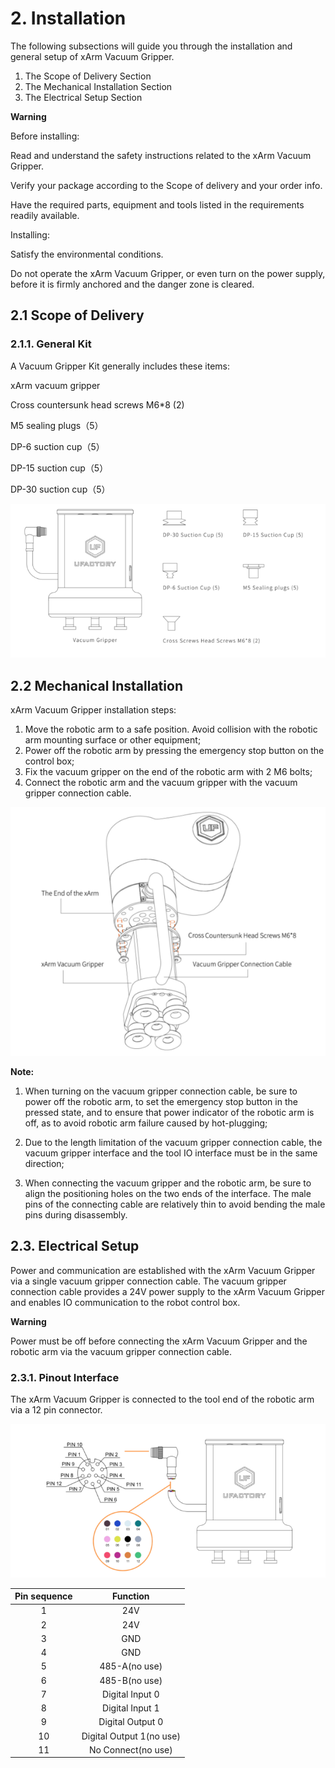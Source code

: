 ﻿


# 2. **Installation**

The following subsections will guide you through the installation and general setup of xArm Vacuum Gripper.

1) The Scope of Delivery Section
1) The Mechanical Installation Section
1) The Electrical Setup Section

**Warning**

Before installing:

Read and understand the safety instructions related to the xArm Vacuum Gripper.

Verify your package according to the Scope of delivery and your order info.

Have the required parts, equipment and tools listed in the requirements readily available.

Installing:

Satisfy the environmental conditions.

Do not operate the xArm Vacuum Gripper, or even turn on the power supply, before it is firmly anchored and the danger zone is cleared.

## 2.1 **Scope of Delivery**
### **2.1.1. General Kit**
A Vacuum Gripper Kit generally includes these items:

xArm vacuum gripper

Cross countersunk head screws M6\*8 (2)

M5 sealing plugs（5）

DP-6 suction cup（5）

DP-15 suction cup（5）

DP-30 suction cup（5）

![](assets/img_1.png)


## 2.2 **Mechanical Installation**

xArm Vacuum Gripper installation steps:

1. Move the robotic arm to a safe position. Avoid collision with the robotic arm mounting surface or other equipment; 
2. Power off the robotic arm by pressing the emergency stop button on the control box;
3. Fix the vacuum gripper on the end of the robotic arm with 2 M6 bolts; 
4. Connect the robotic arm and the vacuum gripper with the vacuum gripper connection cable.

![](assets/img_2.png)

**Note:**

1. When turning on the vacuum gripper connection cable, be sure to power off the robotic arm, to set the emergency stop button in the pressed state, and to ensure that power indicator of the robotic arm is off, as to avoid robotic arm failure caused by hot-plugging; 

2. Due to the length limitation of the vacuum gripper connection cable, the vacuum gripper interface and the tool IO interface must be in the same direction;

3. When connecting the vacuum gripper and the robotic arm, be sure to align the positioning holes on the two ends of the interface. The male pins of the connecting cable are relatively thin to avoid bending the male pins during disassembly.

## **2.3.  Electrical Setup**
Power and communication are established with the xArm Vacuum Gripper via a single vacuum gripper connection cable. The vacuum gripper connection cable provides a 24V power supply to the xArm Vacuum Gripper and enables IO communication to the robot control box. 

**Warning**

Power must be off before connecting the xArm Vacuum Gripper and the robotic arm via the vacuum gripper connection cable.

### **2.3.1.  Pinout Interface**
The xArm Vacuum Gripper is connected to the tool end of the robotic arm via a 12 pin connector.

![](assets/img_3.png)


|Pin sequence|Function|
| :-: | :-: |
|1|24V|
|2|24V|
|3|GND|
|4|GND|
|5|485-A(no use)|
|6|485-B(no use)|
|7|Digital Input 0|
|8|Digital Input 1|
|9|Digital Output 0|
|10|Digital Output 1(no use)|
|11|No Connect(no use)|


